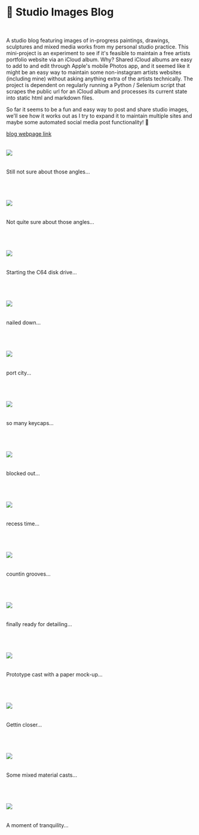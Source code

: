 <br>
<h1 style="margin-top: 20px; margin-bottom: 50px" >🌱 Studio Images Blog</h1>
<p> A studio blog featuring images of in-progress paintings, drawings, sculptures and mixed media works from my personal studio practice. This mini-project is an experiment to see if it's feasible to maintain a free artists portfolio website via an iCloud album. Why? Shared iCloud albums are easy to add to and edit through Apple's mobile Photos app, and it seemed like it might be an easy way to maintain some non-instagram artists websites (including mine) without asking anything extra of the artists technically. The project is dependent on regularly running a Python / Selenium script that scrapes the public url for an iCloud album and processes its current state into static html and markdown files.</p>
<p>So far it seems to be a fun and easy way to post and share studio images, we'll see how it works out as I try to expand it to maintain multiple sites and maybe some automated social media post functionality! 🤞</p>

[blog webpage link](http://tombetthauser.github.io/studio_blog)
<br>
<br>
<br>
<img style="max-width: 500px; margin-bottom: 20px" src="https://raw.githubusercontent.com/tombetthauser/studio_blog/master/images/Still not sure about those angles....png">
<p style="margin-bottom: 50px">Still not sure about those angles...</p><br>
<img style="max-width: 500px; margin-bottom: 20px" src="https://raw.githubusercontent.com/tombetthauser/studio_blog/master/images/Not quite sure about those angles....png">
<p style="margin-bottom: 50px">Not quite sure about those angles...</p><br>
<img style="max-width: 500px; margin-bottom: 20px" src="https://raw.githubusercontent.com/tombetthauser/studio_blog/master/images/Starting the C64 disk drive....png">
<p style="margin-bottom: 50px">Starting the C64 disk drive...</p><br>
<img style="max-width: 500px; margin-bottom: 20px" src="https://raw.githubusercontent.com/tombetthauser/studio_blog/master/images/nailed down....png">
<p style="margin-bottom: 50px">nailed down...</p><br>
<img style="max-width: 500px; margin-bottom: 20px" src="https://raw.githubusercontent.com/tombetthauser/studio_blog/master/images/port city....png">
<p style="margin-bottom: 50px">port city...</p><br>
<img style="max-width: 500px; margin-bottom: 20px" src="https://raw.githubusercontent.com/tombetthauser/studio_blog/master/images/so many keycaps....png">
<p style="margin-bottom: 50px">so many keycaps...</p><br>
<img style="max-width: 500px; margin-bottom: 20px" src="https://raw.githubusercontent.com/tombetthauser/studio_blog/master/images/blocked out....png">
<p style="margin-bottom: 50px">blocked out...</p><br>
<img style="max-width: 500px; margin-bottom: 20px" src="https://raw.githubusercontent.com/tombetthauser/studio_blog/master/images/recess time....png">
<p style="margin-bottom: 50px">recess time...</p><br>
<img style="max-width: 500px; margin-bottom: 20px" src="https://raw.githubusercontent.com/tombetthauser/studio_blog/master/images/countin grooves....png">
<p style="margin-bottom: 50px">countin grooves...</p><br>
<img style="max-width: 500px; margin-bottom: 20px" src="https://raw.githubusercontent.com/tombetthauser/studio_blog/master/images/finally ready for detailing....png">
<p style="margin-bottom: 50px">finally ready for detailing...</p><br>
<img style="max-width: 500px; margin-bottom: 20px" src="https://raw.githubusercontent.com/tombetthauser/studio_blog/master/images/Prototype cast with a paper mock-up....png">
<p style="margin-bottom: 50px">Prototype cast with a paper mock-up...</p><br>
<img style="max-width: 500px; margin-bottom: 20px" src="https://raw.githubusercontent.com/tombetthauser/studio_blog/master/images/Gettin closer....png">
<p style="margin-bottom: 50px">Gettin closer...</p><br>
<img style="max-width: 500px; margin-bottom: 20px" src="https://raw.githubusercontent.com/tombetthauser/studio_blog/master/images/Some mixed material casts....png">
<p style="margin-bottom: 50px">Some mixed material casts...</p><br>
<img style="max-width: 500px; margin-bottom: 20px" src="https://raw.githubusercontent.com/tombetthauser/studio_blog/master/images/A moment of tranquility....png">
<p style="margin-bottom: 50px">A moment of tranquility...</p><br>